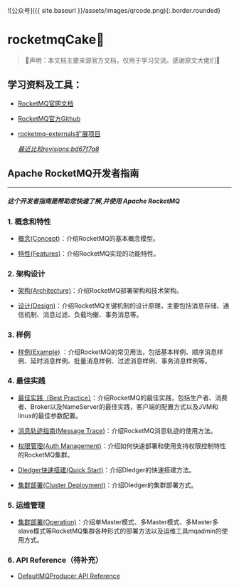 ![公众号]({{ site.baseurl }}/assets/images/qrcode.png){:.border.rounded}

# rocketmqCake🍰

> 🚀声明：本文档主要来源官方文档，仅用于学习交流。感谢原文大佬们🙏

## 学习资料及工具：

- [RocketMQ官网文档](http://rocketmq.apache.org/docs/quick-start/)
- [RocketMQ官方Github](https://github.com/apache/rocketmq)
- [rocketmq-externals扩展项目](https://github.com/apache/rocketmq-externals)

	_[最近比较revisions:bd67f7a8](https://github.com/apache/rocketmq/tree/master/docs/cn)_


## Apache RocketMQ开发者指南
--------

##### 这个开发者指南是帮助您快速了解,并使用 Apache RocketMQ

### 1. 概念和特性

- [概念(Concept)](basic/concept.md)：介绍RocketMQ的基本概念模型。

- [特性(Features)](basic/features.md)：介绍RocketMQ实现的功能特性。 


### 2. 架构设计

- [架构(Architecture)](design/architecture.md)：介绍RocketMQ部署架构和技术架构。

- [设计(Design)](design/design.md)：介绍RocketMQ关键机制的设计原理，主要包括消息存储、通信机制、消息过滤、负载均衡、事务消息等。


### 3. 样例

- [样例(Example)](example/RocketMQ_Example.md) ：介绍RocketMQ的常见用法，包括基本样例、顺序消息样例、延时消息样例、批量消息样例、过滤消息样例、事务消息样例等。


### 4. 最佳实践
- [最佳实践（Best Practice）](best_practice/best_practice.md)：介绍RocketMQ的最佳实践，包括生产者、消费者、Broker以及NameServer的最佳实践，客户端的配置方式以及JVM和linux的最佳参数配置。
- [消息轨迹指南(Message Trace)](best_practice/msg_trace/user_guide.md)：介绍RocketMQ消息轨迹的使用方法。
- [权限管理(Auth Management)](best_practice/acl/user_guide.md)：介绍如何快速部署和使用支持权限控制特性的RocketMQ集群。

- [Dledger快速搭建(Quick Start)](best_practice/dledger/quick_start.md)：介绍Dledger的快速搭建方法。

- [集群部署(Cluster Deployment)](best_practice/dledger/deploy_guide.md)：介绍Dledger的集群部署方式。

### 5. 运维管理
- [集群部署(Operation)](operation/operation.md)：介绍单Master模式、多Master模式、多Master多slave模式等RocketMQ集群各种形式的部署方法以及运维工具mqadmin的使用方式。



### 6. API Reference（待补充）

- [DefaultMQProducer API Reference](client/java/API_Reference_DefaultMQProducer.md)